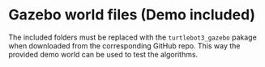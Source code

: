 # Gazebo world files (Demo included)

The included folders must be replaced with the `turtlebot3_gazebo` pakage when downloaded from the corresponding GitHub repo. This way the provided demo world can be used to test the algorithms.
